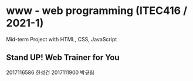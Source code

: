 # www - web programming (ITEC416 / 2021-1) 
Mid-term Project with HTML, CSS, JavaScript

## Stand UP! Web Trainer for You

2017116586 한성건 
2017111900 박규림
